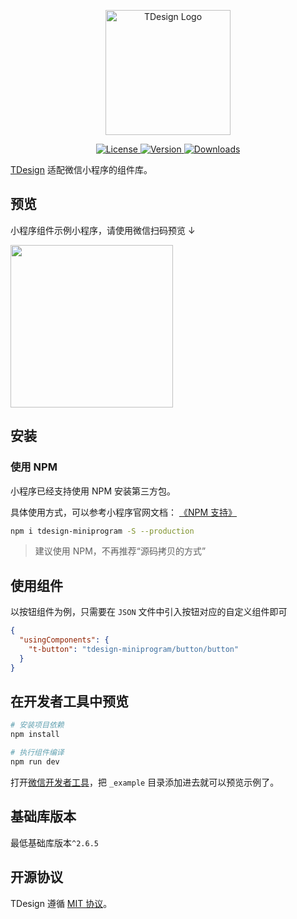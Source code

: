 <p align="center">
  <a href="https://tdesign.tencent.com/" target="_blank">
    <img alt="TDesign Logo" width="200" src="https://tdesign.gtimg.com/site/TDesign.png">
  </a>
</p>

<p align="center">
  <a href="https://github.com/Tencent/tdesign-miniprogram/blob/develop/LICENSE">
    <img src="https://img.shields.io/npm/l/tdesign-miniprogram.svg?sanitize=true" alt="License">
  </a>
  <a href="https://www.npmjs.com/package/tdesign-miniprogram">
    <img src="https://img.shields.io/npm/v/tdesign-miniprogram.svg?sanitize=true" alt="Version">
  </a>
  <a href="https://www.npmjs.com/package/tdesign-miniprogram">
    <img src="https://img.shields.io/npm/dw/tdesign-miniprogram" alt="Downloads">
  </a>
</p>


[TDesign](https://github.com/Tencent/tdesign) 适配微信小程序的组件库。

## 预览

小程序组件示例小程序，请使用微信扫码预览 ↓
<br/>

<img width="260" src="https://user-images.githubusercontent.com/7017290/146479952-b05298e8-f6ac-44a1-b73c-7abd8b9b3914.jpeg" />

## 安装

### 使用 NPM

小程序已经支持使用 NPM 安装第三方包。

具体使用方式，可以参考小程序官网文档： [《NPM 支持》](https://developers.weixin.qq.com/miniprogram/dev/devtools/npm.html?search-key=npm)

```bash
npm i tdesign-miniprogram -S --production
```

> 建议使用 NPM，不再推荐“源码拷贝的方式”

## 使用组件

以按钮组件为例，只需要在 `JSON` 文件中引入按钮对应的自定义组件即可

```json
{
  "usingComponents": {
    "t-button": "tdesign-miniprogram/button/button"
  }
}
```

## 在开发者工具中预览

```bash
# 安装项目依赖
npm install

# 执行组件编译
npm run dev
```

打开[微信开发者工具](https://mp.weixin.qq.com/debug/wxadoc/dev/devtools/download.html)，把 `_example` 目录添加进去就可以预览示例了。

## 基础库版本

最低基础库版本`^2.6.5`

## 开源协议

TDesign 遵循 [MIT 协议](https://github.com/Tencent/tdesign-miniprogram/LICENSE)。
